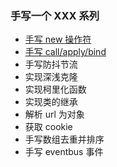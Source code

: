 ### 手写一个 XXX 系列

- [手写 new 操作符](https://github.com/danarrr/can-u-write/blob/master/new.js)
- [手写 call/apply/bind](https://github.com/danarrr/can-u-write/blob/master/call.js)
- 手写防抖节流
- 实现深浅克隆
- 实现柯里化函数
- 实现类的继承
- 解析 url 为对象
- 获取 cookie
- 手写数组去重并排序
- 手写 eventbus 事件
